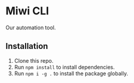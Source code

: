 # Miwi CLI
Our automation tool.

## Installation
1. Clone this repo.
2. Run `npm install` to install dependencies.
3. Run `npm i -g .` to install the package globally.
